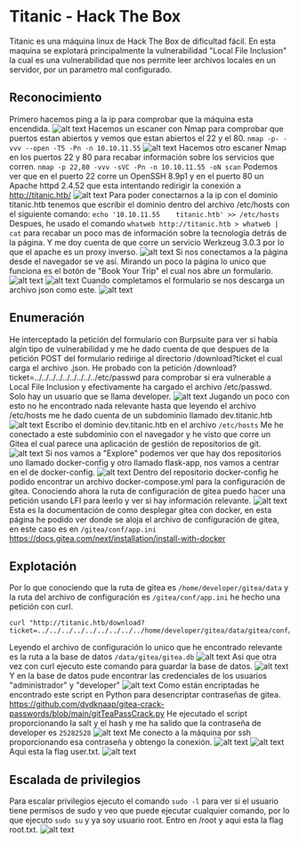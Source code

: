 # Titanic - Hack The Box
Titanic es una máquina linux de Hack The Box de dificultad fácil.
En esta maquina se explotará principalmente la vulnerabilidad "Local File Inclusion" la cual es una vulnerabilidad que nos permite leer archivos locales en un servidor, por un parametro mal configurado.
## Reconocimiento
Primero hacemos ping a la ip para comprobar que la máquina esta encendida.
![alt text](captura_2025-04-27_01-17-55.png)
Hacemos un escaner con Nmap para comprobar que puertos estan abiertos y vemos que estan abiertos el 22 y el 80.
`nmap -p- -vvv --open -T5 -Pn -n 10.10.11.55`
![alt text](captura_2025-04-27_01-23-55.png)
Hacemos otro escaner Nmap en los puertos 22 y 80 para recabar información sobre los servicios que corren.
`nmap -p 22,80 -vvv -sVC -Pn -n 10.10.11.55 -oN scan`
Podemos ver que en el puerto 22 corre un OpenSSH 8.9p1 y en el puerto 80 un Apache httpd 2.4.52 que esta intentando redirigir la conexión a http://titanic.htb/
![alt text](captura_2025-04-27_01-25-21.png)
Para poder conectarnos a la ip con el dominio titanic.htb tenemos que escribir el dominio dentro del archivo /etc/hosts con el siguiente comando: 
`echo '10.10.11.55    titanic.htb' >> /etc/hosts`
Despues, he usado el comando `whatweb http://titanic.htb > whatweb | cat` para recabar un poco mas de información sobre la tecnología detrás de la página. Y me doy cuenta de que corre un servicio Werkzeug 3.0.3 por lo que el apache es un proxy inverso.
![alt text](captura_2025-04-27_01-26-54.png)
Si nos conectamos a la página desde el navegador se ve así.
Mirando un poco la página lo unico que funciona es el botón de "Book Your Trip" el cual nos abre un formulario.
![alt text](captura_2025-04-27_01-27-25.png)
![alt text](captura_2025-04-27_01-29-42.png)
Cuando completamos el formulario se nos descarga un archivo json como este.
![alt text](captura_2025-04-27_01-30-47.png)
## Enumeración
He interceptado la petición del formulario con Burpsuite para ver si había algín tipo de vulnerabilidad y me he dado cuenta de que despues de la petición POST del formulario redirige al directorio /download?ticket el cual carga el archivo .json. He probado con la petición /download?ticket=../../../../../../../../../etc/passwd para comprobar si era vulnerable a Local File Inclusion y efectivamente ha cargado el archivo /etc/passwd.
Solo hay un usuario que se llama developer.
![alt text](captura_2025-04-27_01-34-11.png)
Jugando un poco con esto no he encontrado nada relevante hasta que leyendo el archivo /etc/hosts me he dado cuenta de un subdominio llamado dev.titanic.htb
![alt text](captura_2025-04-27_01-43-32.png)
Escribo el dominio dev.titanic.htb en el archivo `/etc/hosts`
Me he conectado a este subdominio con el navegador y he visto que corre un Gitea el cual parece una aplicación de gestión de repositorios de git.
![alt text](captura_2025-04-27_01-45-50.png)
Si nos vamos a "Explore" podemos ver que hay dos repositorios uno llamado docker-config y otro llamado flask-app, nos vamos a centrar en el de docker-config.
![alt text](captura_2025-04-27_03-47-05.png)
Dentro del repositorio docker-config he podido encontrar un archivo docker-compose.yml para la configuración de gitea. Conociendo ahora la ruta de configuración de gitea puedo hacer una petición usando LFI para leerlo y ver si hay información relevante.
![alt text](captura_2025-04-27_03-49-14.png)
Esta es la documentación de como desplegar gitea con docker, en esta página he podido ver donde se aloja el archivo de configuración de gitea, en este caso es en `/gitea/conf/app.ini`
https://docs.gitea.com/next/installation/install-with-docker
## Explotación
Por lo que conociendo que la ruta de gitea es `/home/developer/gitea/data` y la ruta del archivo de configuración es `/gitea/conf/app.ini` he hecho una petición con curl.
```
curl "http://titanic.htb/download?ticket=../../../../../../../../../home/developer/gitea/data/gitea/conf/app.ini"
```
Leyendo el archivo de configuración lo unico que he encontrado relevante es la ruta a la base de datos `/data/gitea/gitea.db`
![alt text](captura_2025-04-27_04-11-40.png)
Asi que otra vez con curl ejecuto este comando para guardar la base de datos.
![alt text](captura_2025-04-27_04-12-16.png)
Y en la base de datos pude encontrar las credenciales de los usuarios "administrador" y "developer"
![alt text](captura_2025-04-27_04-13-05.png)
Como están encriptadas he encontrado este script en Python para desencriptar contraseñas de gitea.
https://github.com/dvdknaap/gitea-crack-passwords/blob/main/gitTeaPassCrack.py
He ejecutado el script proporcionando la salt y el hash y me ha salido que la contraseña de developer es `25282528`
![alt text](captura_2025-04-27_04-37-16.png)
Me conecto a la máquina por ssh proporcionando esa contraseña y obtengo la conexión.
![alt text](captura_2025-04-27_04-40-32.png)
![alt text](captura_2025-04-27_04-40-53.png)
Aqui esta la flag user.txt.
![alt text](captura_2025-04-27_04-41-19.png)
## Escalada de privilegios
Para escalar privilegios ejecuto el comando `sudo -l` para ver si el usuario tiene permisos de sudo y veo que puede ejecutar cualquier comando, por lo que ejecuto `sudo su` y ya soy usuario root.
Entro en /root y aqui esta la flag root.txt.
![alt text](captura_2025-04-27_04-41-58.png)